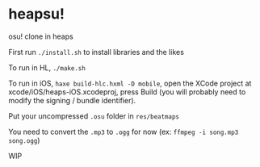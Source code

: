 # heapsu!
osu! clone in heaps

First run `./install.sh` to install libraries and the likes

To run in HL, `./make.sh`

To run in iOS, `haxe build-hlc.hxml -D mobile`, open the XCode project at xcode/iOS/heaps-iOS.xcodeproj, press Build (you will probably need to modify the signing / bundle identifier).

Put your uncompressed `.osu` folder in `res/beatmaps`

You need to convert the `.mp3` to `.ogg` for now (ex: `ffmpeg -i song.mp3 song.ogg`)

WIP